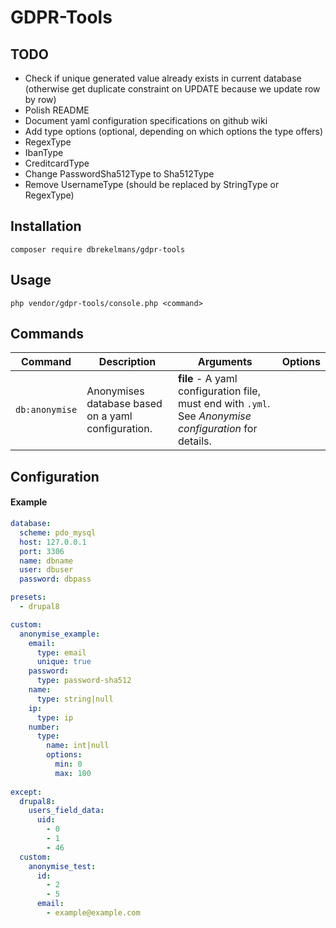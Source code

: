 # GDPR-Tools

## TODO
* Check if unique generated value already exists in current database (otherwise get duplicate constraint on UPDATE because we update row by row)
* Polish README
* Document yaml configuration specifications on github wiki
* Add type options (optional, depending on which options the type offers)
* RegexType
* IbanType
* CreditcardType
* Change PasswordSha512Type to Sha512Type
* Remove UsernameType (should be replaced by StringType or RegexType)

## Installation
```
composer require dbrekelmans/gdpr-tools
```

## Usage
```
php vendor/gdpr-tools/console.php <command>
```


## Commands

| Command | Description | Arguments | Options |
| --- | --- | --- | --- |
| `db:anonymise` | Anonymises database based on a yaml configuration. | __file__ - A yaml configuration file, must end with `.yml`. See _Anonymise configuration_ for details. | |

## Configuration

#### Example
```yaml
database:
  scheme: pdo_mysql
  host: 127.0.0.1
  port: 3306
  name: dbname
  user: dbuser
  password: dbpass

presets:
  - drupal8

custom:
  anonymise_example:
    email:
      type: email
      unique: true
    password:
      type: password-sha512
    name:
      type: string|null
    ip:
      type: ip
    number:
      type:
        name: int|null
        options:
          min: 0
          max: 100
      
except:
  drupal8:
    users_field_data:
      uid:
        - 0
        - 1
        - 46
  custom:
    anonymise_test:
      id:
        - 2
        - 5
      email:
        - example@example.com
```

